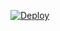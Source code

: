 [![Deploy](https://www.herokucdn.com/deploy/button.svg)](https://github.com/Mo-Tech-Muhammed/Management)
